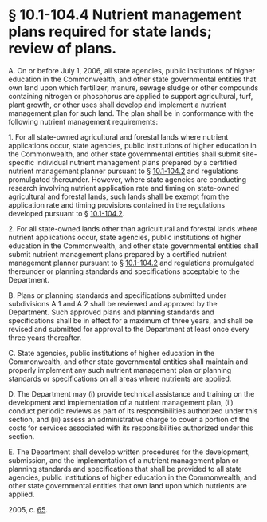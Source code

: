 # § 10.1-104.4 Nutrient management plans required for state lands; review of plans.

<p>A. On or before July 1, 2006, all state agencies, public institutions of higher education in the Commonwealth, and other state governmental entities that own land upon which fertilizer, manure, sewage sludge or other compounds containing nitrogen or phosphorus are applied to support agricultural, turf, plant growth, or other uses shall develop and implement a nutrient management plan for such land. The plan shall be in conformance with the following nutrient management requirements:</p><p>1. For all state-owned agricultural and forestal lands where nutrient applications occur, state agencies, public institutions of higher education in the Commonwealth, and other state governmental entities shall submit site-specific individual nutrient management plans prepared by a certified nutrient management planner pursuant to § <a href='http://law.lis.virginia.gov/vacode/10.1-104.2/'>10.1-104.2</a> and regulations promulgated thereunder. However, where state agencies are conducting research involving nutrient application rate and timing on state-owned agricultural and forestal lands, such lands shall be exempt from the application rate and timing provisions contained in the regulations developed pursuant to § <a href='http://law.lis.virginia.gov/vacode/10.1-104.2/'>10.1-104.2</a>.</p><p>2. For all state-owned lands other than agricultural and forestal lands where nutrient applications occur, state agencies, public institutions of higher education in the Commonwealth, and other state governmental entities shall submit nutrient management plans prepared by a certified nutrient management planner pursuant to § <a href='http://law.lis.virginia.gov/vacode/10.1-104.2/'>10.1-104.2</a> and regulations promulgated thereunder or planning standards and specifications acceptable to the Department.</p><p>B. Plans or planning standards and specifications submitted under subdivisions A 1 and A 2 shall be reviewed and approved by the Department. Such approved plans and planning standards and specifications shall be in effect for a maximum of three years, and shall be revised and submitted for approval to the Department at least once every three years thereafter.</p><p>C. State agencies, public institutions of higher education in the Commonwealth, and other state governmental entities shall maintain and properly implement any such nutrient management plan or planning standards or specifications on all areas where nutrients are applied.</p><p>D. The Department may (i) provide technical assistance and training on the development and implementation of a nutrient management plan, (ii) conduct periodic reviews as part of its responsibilities authorized under this section, and (iii) assess an administrative charge to cover a portion of the costs for services associated with its responsibilities authorized under this section.</p><p>E. The Department shall develop written procedures for the development, submission, and the implementation of a nutrient management plan or planning standards and specifications that shall be provided to all state agencies, public institutions of higher education in the Commonwealth, and other state governmental entities that own land upon which nutrients are applied.</p><p>2005, c. <a href='http://lis.virginia.gov/cgi-bin/legp604.exe?051+ful+CHAP0065'>65</a>.</p>